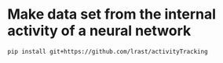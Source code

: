 # Make data set from the internal activity of a neural network

`pip install git+https://github.com/lrast/activityTracking`

